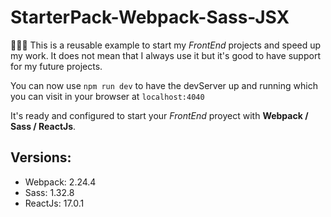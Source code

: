 # StarterPack-Webpack-Sass-JSX

👨🏻‍💻 This is a reusable example to start my *FrontEnd* projects and speed up my work. It does not mean that I always use it but it's good to have support for my future projects.


You can now use `npm run dev` to have the devServer up and running which you can visit in your browser at `localhost:4040`

It's ready and configured to start your *FrontEnd* proyect with **Webpack / Sass / ReactJs**.

## Versions:
- Webpack: 2.24.4
- Sass: 1.32.8
- ReactJs: 17.0.1
